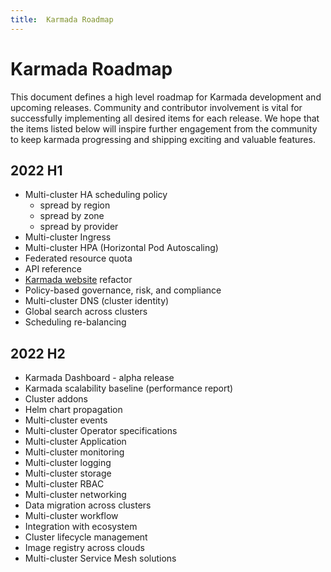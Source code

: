 ```yaml
---
title:  Karmada Roadmap
---
```


# Karmada Roadmap

This document defines a high level roadmap for Karmada development and upcoming releases.
Community and contributor involvement is vital for successfully implementing all desired items for each release.
We hope that the items listed below will inspire further engagement from the community to keep karmada progressing and shipping exciting and valuable features.


## 2022 H1
- Multi-cluster HA scheduling policy
    * spread by region
    * spread by zone
    * spread by provider
- Multi-cluster Ingress
- Multi-cluster HPA (Horizontal Pod Autoscaling)
- Federated resource quota
- API reference
- [Karmada website](https://karmada.io/) refactor
- Policy-based governance, risk, and compliance
- Multi-cluster DNS (cluster identity)
- Global search across clusters
- Scheduling re-balancing

## 2022 H2
- Karmada Dashboard - alpha release
- Karmada scalability baseline (performance report)
- Cluster addons
- Helm chart propagation
- Multi-cluster events
- Multi-cluster Operator specifications
- Multi-cluster Application
- Multi-cluster monitoring
- Multi-cluster logging
- Multi-cluster storage
- Multi-cluster RBAC
- Multi-cluster networking
- Data migration across clusters
- Multi-cluster workflow
- Integration with ecosystem
- Cluster lifecycle management
- Image registry across clouds
- Multi-cluster Service Mesh solutions
